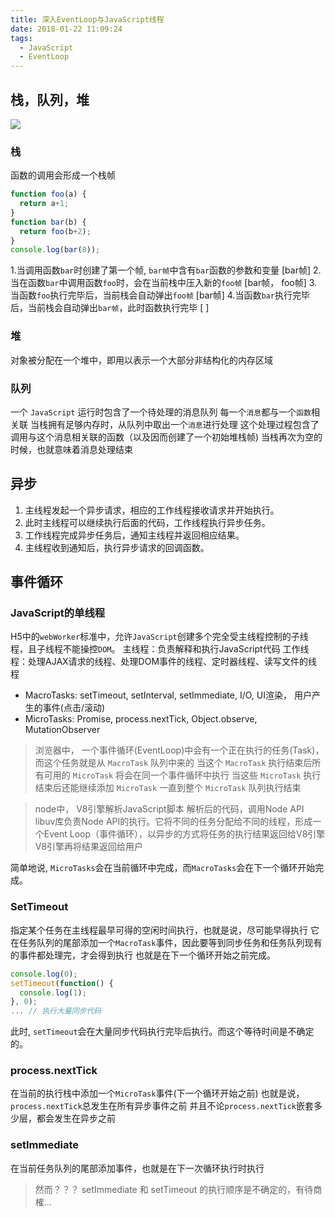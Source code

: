 ```yaml
---
title: 深入EventLoop与JavaScript线程
date: 2018-01-22 11:09:24
tags: 
  - JavaScript
  - EventLoop
---
```


## 栈，队列，堆
![](http://www.ruanyifeng.com/blogimg/asset/2014/bg2014100802.png)
### 栈
函数的调用会形成一个栈帧
```js
function foo(a) {
  return a+1;
}
function bar(b) {
  return foo(b+2);
}
console.log(bar(8));
```
1.当调用函数`bar`时创建了第一个帧, `bar帧`中含有`bar`函数的参数和变量  [bar帧] 
2.当在函数`bar`中调用函数`foo`时，会在当前栈中压入新的`foo帧`         [bar帧， foo帧]
3.当函数`foo`执行完毕后，当前栈会自动弹出`foo帧`                     [bar帧]
4.当函数`bar`执行完毕后，当前栈会自动弹出`bar帧`，此时函数执行完毕      [ ]

### 堆
对象被分配在一个堆中，即用以表示一个大部分非结构化的内存区域

### 队列
一个 `JavaScript` 运行时包含了一个待处理的消息队列
每一个`消息`都与一个`函数`相关联
当栈拥有足够内存时，从队列中取出一个`消息`进行处理
这个处理过程包含了调用与这个消息相关联的函数（以及因而创建了一个初始堆栈帧)
当栈再次为空的时候，也就意味着消息处理结束

## 异步
1. 主线程发起一个异步请求，相应的工作线程接收请求并开始执行。
2. 此时主线程可以继续执行后面的代码，工作线程执行异步任务。
3. 工作线程完成异步任务后，通知主线程并返回相应结果。
4. 主线程收到通知后，执行异步请求的回调函数。

## 事件循环

### JavaScript的单线程
H5中的`webWorker`标准中，允许`JavaScript`创建多个完全受主线程控制的子线程，且子线程不能操控`DOM`。
主线程：负责解释和执行JavaScript代码
工作线程：处理AJAX请求的线程、处理DOM事件的线程、定时器线程、读写文件的线程



- MacroTasks: setTimeout, setInterval, setImmediate, I/O, UI渲染， 用户产生的事件(点击/滚动)
- MicroTasks: Promise, process.nextTick, Object.observe, MutationObserver


> 浏览器中， 一个事件循环(EventLoop)中会有一个正在执行的任务(Task)，而这个任务就是从 `MacroTask` 队列中来的
> 当这个 `MacroTask` 执行结束后所有可用的 `MicroTask` 将会在同一个事件循环中执行
> 当这些 `MicroTask` 执行结束后还能继续添加 `MicroTask` 一直到整个 `MicroTask` 队列执行结束

> node中， V8引擎解析JavaScript脚本
> 解析后的代码，调用Node API
> libuv库负责Node API的执行。它将不同的任务分配给不同的线程，形成一个Event Loop（事件循环），以异步的方式将任务的执行结果返回给V8引擎
> V8引擎再将结果返回给用户


简单地说, `MicroTasks`会在当前循环中完成，而`MacroTasks`会在下一个循环开始完成。


### SetTimeout
指定某个任务在主线程最早可得的空闲时间执行，也就是说，尽可能早得执行
它在任务队列的尾部添加一个`MacroTask`事件，因此要等到同步任务和任务队列现有的事件都处理完，才会得到执行
也就是在下一个循环开始之前完成。
```js
console.log(0);
setTimeout(function() {
  console.log(1);
}, 0);
... // 执行大量同步代码
```
此时, `setTimeout`会在大量同步代码执行完毕后执行。而这个等待时间是不确定的。

### process.nextTick
在当前的执行栈中添加一个`MicroTask`事件(下一个循环开始之前)
也就是说，`process.nextTick`总发生在所有异步事件之前
并且不论`process.nextTick`嵌套多少层，都会发生在异步之前

### setImmediate
在当前任务队列的尾部添加事件，也就是在下一次循环执行时执行

> 然而？？？ setImmediate 和 setTimeout 的执行顺序是不确定的，有待商榷...
